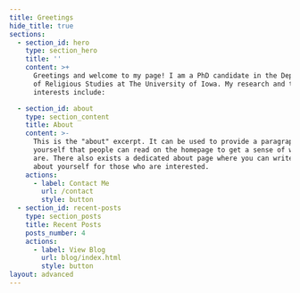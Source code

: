 ```yaml
---
title: Greetings
hide_title: true
sections:
  - section_id: hero
    type: section_hero
    title: ''
    content: >+
      Greetings and welcome to my page! I am a PhD candidate in the Department
      of Religious Studies at The University of Iowa. My research and teaching
      interests include:

  - section_id: about
    type: section_content
    title: About
    content: >-
      This is the "about" excerpt. It can be used to provide a paragraph about
      yourself that people can read on the homepage to get a sense of who you
      are. There also exists a dedicated about page where you can write more
      about yourself for those who are interested.
    actions:
      - label: Contact Me
        url: /contact
        style: button
  - section_id: recent-posts
    type: section_posts
    title: Recent Posts
    posts_number: 4
    actions:
      - label: View Blog
        url: blog/index.html
        style: button
layout: advanced
---
```

